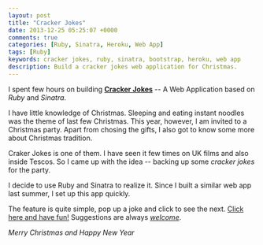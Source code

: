 ```yaml
---
layout: post
title: "Cracker Jokes"
date: 2013-12-25 05:25:07 +0000
comments: true
categories: [Ruby, Sinatra, Heroku, Web App]
tags: [Ruby]
keywords: cracker jokes, ruby, sinatra, bootstrap, heroku, web app
description: Build a cracker jokes web application for Christmas.
---
```


I spent few hours on building [__Cracker Jokes__](http://crackerjokes.herokuapp.com/) -- A Web Application based on _Ruby_ and _Sinatra_.

I have little knowledge of Christmas. Sleeping and eating instant noodles was the theme of last few Christmas. This year, however, I am invited to a Christmas party. Apart from chosing the gifts, I also got to know some more about Christmas tradition. 

Craker Jokes is one of them. I have seen it few times on UK films and also inside Tescos. So I came up with the idea -- backing up some _cracker jokes_ for the party. 

I decide to use Ruby and Sinatra to realize it. Since I built a similar web app last summer, I set up this app quickly. 

The feature is quite simple, pop up a joke and click to see the next. [Click here and have fun!](http://crackerjokes.herokuapp.com/) Suggestions are always [_welcome_](https://github.com/lawrencesun/crackerjokes).

_Merry Christmas and Happy New Year_